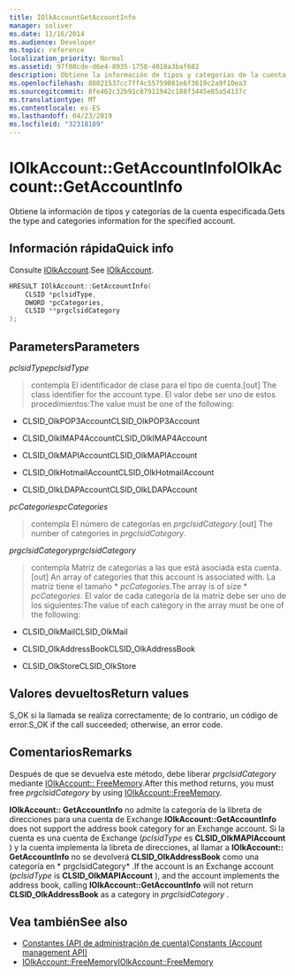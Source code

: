 ```yaml
---
title: IOlkAccountGetAccountInfo
manager: soliver
ms.date: 11/16/2014
ms.audience: Developer
ms.topic: reference
localization_priority: Normal
ms.assetid: 97f08cde-d6e4-8935-1758-4018a3baf682
description: Obtiene la información de tipos y categorías de la cuenta especificada.
ms.openlocfilehash: 88021537cc7ff4c55759081e6f3619c2a9f10ea3
ms.sourcegitcommit: 8fe462c32b91c87911942c188f3445e85a54137c
ms.translationtype: MT
ms.contentlocale: es-ES
ms.lasthandoff: 04/23/2019
ms.locfileid: "32318189"
---
```

# <a name="iolkaccountgetaccountinfo"></a><span data-ttu-id="77c4e-103">IOlkAccount::GetAccountInfo</span><span class="sxs-lookup"><span data-stu-id="77c4e-103">IOlkAccount::GetAccountInfo</span></span>

<span data-ttu-id="77c4e-104">Obtiene la información de tipos y categorías de la cuenta especificada.</span><span class="sxs-lookup"><span data-stu-id="77c4e-104">Gets the type and categories information for the specified account.</span></span>
  
## <a name="quick-info"></a><span data-ttu-id="77c4e-105">Información rápida</span><span class="sxs-lookup"><span data-stu-id="77c4e-105">Quick info</span></span>

<span data-ttu-id="77c4e-106">Consulte [IOlkAccount](iolkaccount.md).</span><span class="sxs-lookup"><span data-stu-id="77c4e-106">See [IOlkAccount](iolkaccount.md).</span></span>
  
```cpp
HRESULT IOlkAccount::GetAccountInfo(  
    CLSID *pclsidType, 
    DWORD *pcCategories, 
    CLSID **prgclsidCategory 
);

```

## <a name="parameters"></a><span data-ttu-id="77c4e-107">Parameters</span><span class="sxs-lookup"><span data-stu-id="77c4e-107">Parameters</span></span>

<span data-ttu-id="77c4e-108">_pclsidType_</span><span class="sxs-lookup"><span data-stu-id="77c4e-108">_pclsidType_</span></span>
  
> <span data-ttu-id="77c4e-109">contempla El identificador de clase para el tipo de cuenta.</span><span class="sxs-lookup"><span data-stu-id="77c4e-109">[out] The class identifier for the account type.</span></span> <span data-ttu-id="77c4e-110">El valor debe ser uno de estos procedimientos:</span><span class="sxs-lookup"><span data-stu-id="77c4e-110">The value must be one of the following:</span></span>
    
   - <span data-ttu-id="77c4e-111">CLSID_OlkPOP3Account</span><span class="sxs-lookup"><span data-stu-id="77c4e-111">CLSID_OlkPOP3Account</span></span> 
    
   - <span data-ttu-id="77c4e-112">CLSID_OlkIMAP4Account</span><span class="sxs-lookup"><span data-stu-id="77c4e-112">CLSID_OlkIMAP4Account</span></span> 
    
   - <span data-ttu-id="77c4e-113">CLSID_OlkMAPIAccount</span><span class="sxs-lookup"><span data-stu-id="77c4e-113">CLSID_OlkMAPIAccount</span></span> 
    
   - <span data-ttu-id="77c4e-114">CLSID_OlkHotmailAccount</span><span class="sxs-lookup"><span data-stu-id="77c4e-114">CLSID_OlkHotmailAccount</span></span> 
    
   - <span data-ttu-id="77c4e-115">CLSID_OlkLDAPAccount</span><span class="sxs-lookup"><span data-stu-id="77c4e-115">CLSID_OlkLDAPAccount</span></span>
    
<span data-ttu-id="77c4e-116">_pcCategories_</span><span class="sxs-lookup"><span data-stu-id="77c4e-116">_pcCategories_</span></span>
  
> <span data-ttu-id="77c4e-117">contempla El número de categorías en _prgclsidCategory_.</span><span class="sxs-lookup"><span data-stu-id="77c4e-117">[out] The number of categories in  _prgclsidCategory_.</span></span>
    
<span data-ttu-id="77c4e-118">_prgclsidCategory_</span><span class="sxs-lookup"><span data-stu-id="77c4e-118">_prgclsidCategory_</span></span>
  
> <span data-ttu-id="77c4e-119">contempla Matriz de categorías a las que está asociada esta cuenta.</span><span class="sxs-lookup"><span data-stu-id="77c4e-119">[out] An array of categories that this account is associated with.</span></span> <span data-ttu-id="77c4e-120">La matriz tiene el tamaño \* _pcCategories_.</span><span class="sxs-lookup"><span data-stu-id="77c4e-120">The array is of size \* _pcCategories_.</span></span> <span data-ttu-id="77c4e-121">El valor de cada categoría de la matriz debe ser uno de los siguientes:</span><span class="sxs-lookup"><span data-stu-id="77c4e-121">The value of each category in the array must be one of the following:</span></span>
    
   - <span data-ttu-id="77c4e-122">CLSID_OlkMail</span><span class="sxs-lookup"><span data-stu-id="77c4e-122">CLSID_OlkMail</span></span>
    
   - <span data-ttu-id="77c4e-123">CLSID_OlkAddressBook</span><span class="sxs-lookup"><span data-stu-id="77c4e-123">CLSID_OlkAddressBook</span></span>
    
   - <span data-ttu-id="77c4e-124">CLSID_OlkStore</span><span class="sxs-lookup"><span data-stu-id="77c4e-124">CLSID_OlkStore</span></span>
    
## <a name="return-values"></a><span data-ttu-id="77c4e-125">Valores devueltos</span><span class="sxs-lookup"><span data-stu-id="77c4e-125">Return values</span></span>

<span data-ttu-id="77c4e-126">S_OK si la llamada se realiza correctamente; de lo contrario, un código de error.</span><span class="sxs-lookup"><span data-stu-id="77c4e-126">S_OK if the call succeeded; otherwise, an error code.</span></span>
  
## <a name="remarks"></a><span data-ttu-id="77c4e-127">Comentarios</span><span class="sxs-lookup"><span data-stu-id="77c4e-127">Remarks</span></span>

<span data-ttu-id="77c4e-128">Después de que se devuelva este método, debe liberar *prgclsidCategory* mediante [IOlkAccount:: FreeMemory](iolkaccount-freememory.md).</span><span class="sxs-lookup"><span data-stu-id="77c4e-128">After this method returns, you must free  *prgclsidCategory*  by using [IOlkAccount::FreeMemory](iolkaccount-freememory.md).</span></span>
  
<span data-ttu-id="77c4e-129">**IOlkAccount:: GetAccountInfo** no admite la categoría de la libreta de direcciones para una cuenta de Exchange.</span><span class="sxs-lookup"><span data-stu-id="77c4e-129">**IOlkAccount::GetAccountInfo** does not support the address book category for an Exchange account.</span></span> <span data-ttu-id="77c4e-130">Si la cuenta es una cuenta de Exchange (*pclsidType* es **CLSID_OlkMAPIAccount** ) y la cuenta implementa la libreta de direcciones, al llamar a **IOlkAccount:: GetAccountInfo** no se devolverá **CLSID_OlkAddressBook** como una categoría en \* prgclsidCategory\* .</span><span class="sxs-lookup"><span data-stu-id="77c4e-130">If the account is an Exchange account (*pclsidType*  is **CLSID_OlkMAPIAccount** ), and the account implements the address book, calling **IOlkAccount::GetAccountInfo** will not return **CLSID_OlkAddressBook** as a category in  *prgclsidCategory*  .</span></span> 
  
## <a name="see-also"></a><span data-ttu-id="77c4e-131">Vea también</span><span class="sxs-lookup"><span data-stu-id="77c4e-131">See also</span></span>

- [<span data-ttu-id="77c4e-132">Constantes (API de administración de cuenta)</span><span class="sxs-lookup"><span data-stu-id="77c4e-132">Constants (Account management API)</span></span>](constants-account-management-api.md)  
- [<span data-ttu-id="77c4e-133">IOlkAccount::FreeMemory</span><span class="sxs-lookup"><span data-stu-id="77c4e-133">IOlkAccount::FreeMemory</span></span>](iolkaccount-freememory.md)

